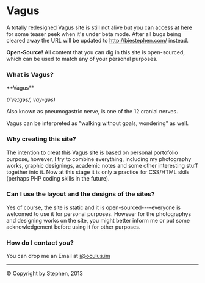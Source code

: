 Vagus
===


A totally redesigned Vagus site is still not alive but you can access at <a href="http://beta.biestephen.com/">here</a> for some teaser peek when it's under beta mode. After all bugs being cleared away the URL will be updated to http://biestephen.com/ instead.

**Open-Source!** All content that you can dig in this site is open-sourced, which can be used to match any of your personal purposes. 


### What is Vagus?

<quote>
  **Vagus**
  
  *(/ˈveɪɡəs/, vay-gəs)*
  
  Also known as pneumogastric nerve, is one of the 12 cranial nerves. 
</quote>

Vagus can be interpreted as "walking without goals, wondering" as well.

### Why creating this site?

The intention to creat this Vagus site is based on personal portofolio purpose, however, I try to combine everything, including my photography works, graphic designings, academic notes and some other interesting stuff together into it. Now at this stage it is only a practice for CSS/HTML skils (perhaps PHP coding skills in the future).

### Can I use the layout and the designs of the sites?

Yes of course, the site is static and it is open-sourced----everyone is welcomed to use it for personal purposes. However for the photographys and designing works on the site, you might better inform me or put some acknowledgement before using it for other purposes.

### How do I contact you?

You can drop me an Email at <a href="mailto:i@oculus.im">i@oculus.im</a> 

***

&copy; Copyright by Stephen, 2013
